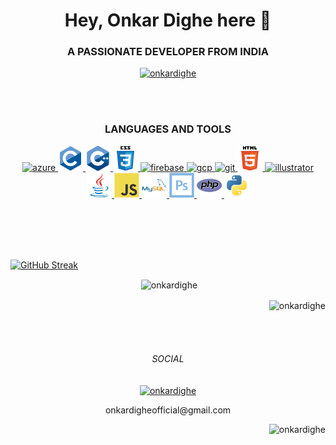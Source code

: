 <h1 align="center">Hey, Onkar Dighe here 👋 </h1>
<h3 align="center">A PASSIONATE DEVELOPER FROM INDIA </h3>


<p align="center"> 
<a href="https://github.com/onkardighe"><img src="https://github-profile-trophy.vercel.app/?username=onkardighe&row=1&column=7&theme=darkhub&no-bg=true" alt="onkardighe" /></a> </p><br><br>
<h3 align="center">LANGUAGES AND TOOLS</h3>

<p align="center">
<a href="https://azure.microsoft.com/en-in/" target="_blank"> <img src="https://www.vectorlogo.zone/logos/microsoft_azure/microsoft_azure-icon.svg" alt="azure" width="40" height="40"/> </a> 
<a href="https://www.cprogramming.com/" target="_blank"> <img src="https://raw.githubusercontent.com/devicons/devicon/master/icons/c/c-original.svg" alt="c" width="40" height="40"/> </a> 
<a href="https://www.w3schools.com/cpp/" target="_blank"> <img src="https://raw.githubusercontent.com/devicons/devicon/master/icons/cplusplus/cplusplus-original.svg" alt="cplusplus" width="40" height="40"/> </a> 
<a href="https://www.w3schools.com/css/" target="_blank"> <img src="https://raw.githubusercontent.com/devicons/devicon/master/icons/css3/css3-original-wordmark.svg" alt="css3" width="40" height="40"/> </a> 
<a href="https://firebase.google.com/" target="_blank"> <img src="https://www.vectorlogo.zone/logos/firebase/firebase-icon.svg" alt="firebase" width="40" height="40"/> </a> 
<a href="https://cloud.google.com" target="_blank"> <img src="https://www.vectorlogo.zone/logos/google_cloud/google_cloud-icon.svg" alt="gcp" width="40" height="40"/> </a> 
<a href="https://git-scm.com/" target="_blank"> <img src="https://www.vectorlogo.zone/logos/git-scm/git-scm-icon.svg" alt="git" width="40" height="40"/> </a> 
<a href="https://www.w3.org/html/" target="_blank"> <img src="https://raw.githubusercontent.com/devicons/devicon/master/icons/html5/html5-original-wordmark.svg" alt="html5" width="40" height="40"/> 
</a> <a href="https://www.adobe.com/in/products/illustrator.html" target="_blank"> <img src="https://www.vectorlogo.zone/logos/adobe_illustrator/adobe_illustrator-icon.svg" alt="illustrator" width="40" height="40"/> </a>
<a href="https://www.java.com" target="_blank"> <img src="https://raw.githubusercontent.com/devicons/devicon/master/icons/java/java-original.svg" alt="java" width="40" height="40"/> </a> 
<a href="https://developer.mozilla.org/en-US/docs/Web/JavaScript" target="_blank"> <img src="https://raw.githubusercontent.com/devicons/devicon/master/icons/javascript/javascript-original.svg" alt="javascript" width="40" height="40"/> </a> <a href="https://www.mysql.com/" target="_blank"> <img src="https://raw.githubusercontent.com/devicons/devicon/master/icons/mysql/mysql-original-wordmark.svg" alt="mysql" width="40" height="40"/> </a> 
<a href="https://www.photoshop.com/en" target="_blank"> <img src="https://raw.githubusercontent.com/devicons/devicon/master/icons/photoshop/photoshop-line.svg" alt="photoshop" width="40" height="40"/> 
</a> <a href="https://www.php.net" target="_blank"> <img src="https://raw.githubusercontent.com/devicons/devicon/master/icons/php/php-original.svg" alt="php" width="40" height="40"/> </a> 
<a href="https://www.python.org" target="_blank"> <img src="https://raw.githubusercontent.com/devicons/devicon/master/icons/python/python-original.svg" alt="python" width="40" height="40"/> </a> </p><br><br><br><br>


[![GitHub Streak](https://github-readme-streak-stats.herokuapp.com?user=onkardighe&theme=radical)](https://github.com/onkardighe)


<p align="center">&nbsp;<img align="center" src="https://github-readme-stats.vercel.app/api?username=onkardighe&show_icons=true&locale=en&theme=radical" alt="onkardighe" /></p>



<p align="right"><img align="center" src="https://github-readme-stats.vercel.app/api/top-langs?username=onkardighe&show_icons=true&locale=en&layout=compact&theme=radical" alt="onkardighe" target="https://github.com/onkardighe"/></p><br><br>



<h6 align="center">SOCIAL</h6>

<p align="center">
<a href="https://linkedin.com/in/onkardighe" target="blank"><img align="center" src="https://raw.githubusercontent.com/rahuldkjain/github-profile-readme-generator/master/src/images/icons/Social/linked-in-alt.svg" alt="onkardighe" height="30" width="40" /></a>
<!-- <a href="https://www.codechef.com/users/onkardighe" target="blank"><img align="center" src="assets/img/codechef.png" alt="onkardighe" height="30" width="40" /></a> -->
</p>
<p align="center">onkardigheofficial@gmail.com</p>

<p align="right"> <img src="https://komarev.com/ghpvc/?username=onkardighe&label=PROFILE+VIEWS&color=ff69b4&style=flat" alt="onkardighe" /> </p>

